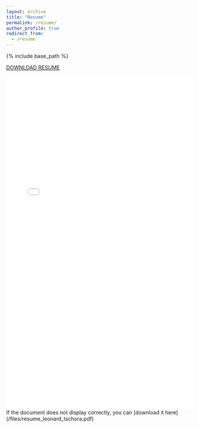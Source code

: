 ```yaml
---
layout: archive
title: "Resume"
permalink: /resume/
author_profile: true
redirect_from:
  - /resume
---
```


{% include base_path %}

[DOWNLOAD RESUME](/files/resume_leonard_tschora.pdf)

<iframe src="/files/resume_leonard_tschora.pdf" style="width:100%; height:900px;" frameborder="0"></iframe>
If the document does not display correctly, you can [download it here](/files/resume_leonard_tschora.pdf)

